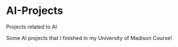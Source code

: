 # AI-Projects
Projects related to AI

Some AI projects that I finished in my University of Madison Course!
